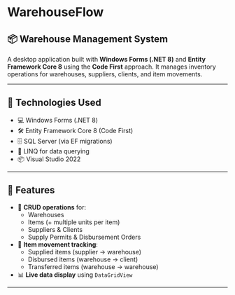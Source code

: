 # WarehouseFlow

## 📦 Warehouse Management System

A desktop application built with **Windows Forms (.NET 8)** and **Entity Framework Core 8** using the **Code First** approach. It manages inventory operations for warehouses, suppliers, clients, and item movements.

---

## 🧰 Technologies Used

- 💻 Windows Forms (.NET 8)
- 🛠️ Entity Framework Core 8 (Code First)
- 🗄️ SQL Server (via EF migrations)
- 🧮 LINQ for data querying
- 📦 Visual Studio 2022

---

## 📁 Features

- 🔧 **CRUD operations** for:
  - Warehouses
  - Items (+ multiple units per item)
  - Suppliers & Clients
  - Supply Permits & Disbursement Orders
- 🔁 **Item movement tracking**:
  - Supplied items (supplier → warehouse)
  - Disbursed items (warehouse → client)
  - Transferred items (warehouse → warehouse)
- 📊 **Live data display** using `DataGridView`

---
